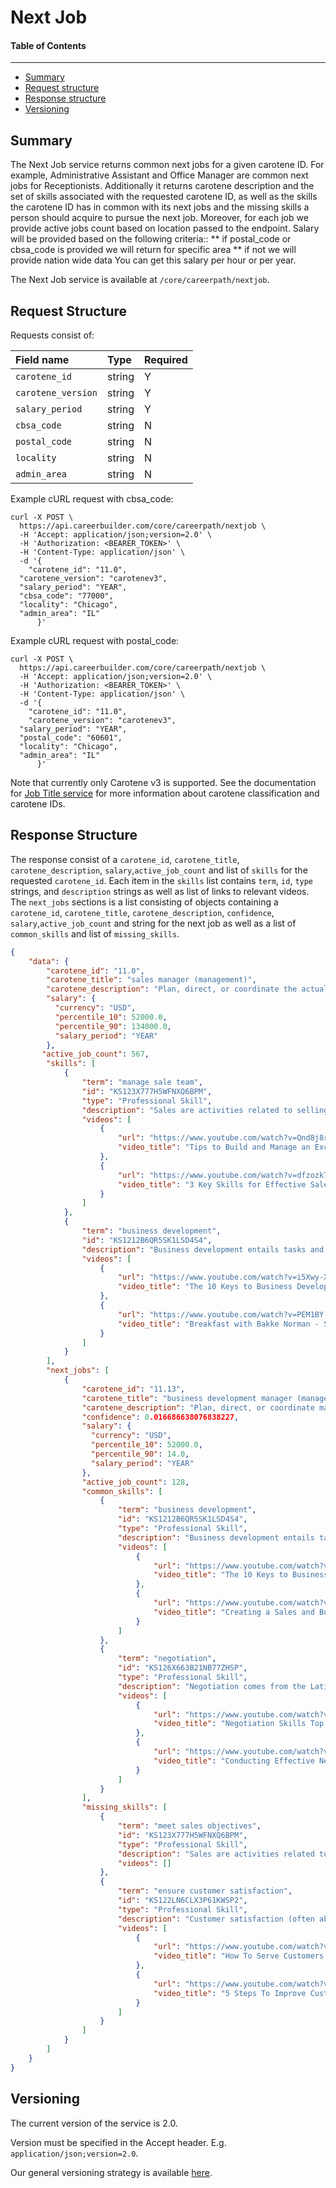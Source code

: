 Next Job
==================

#### Table of Contents
_______

- [Summary](#summary)
- [Request structure](#request-structure)
- [Response structure](#response-structure)
- [Versioning](#versioning)


## Summary

The Next Job service returns common next jobs for a given carotene ID. For example, Administrative 
Assistant and Office Manager are common next jobs for Receptionists. Additionally it returns carotene description and the 
set of skills associated with the requested carotene ID, as well as the skills the carotene ID has
in common with its next jobs and the missing skills a person should acquire to pursue the next job. 
Moreover, for each job we provide active jobs count based on location passed to the endpoint.
Salary will be provided based on the following criteria::
** if postal_code or cbsa_code is provided we will return for specific area
** if not we will provide nation wide data
You can get this salary per hour or per year.


The Next Job service is available at `/core/careerpath/nextjob`.

## Request Structure

Requests consist of:

| Field name        | Type   |Required|
|:------------------|:-------|:-------|
|`carotene_id`      | string |    Y   |
|`carotene_version` | string |    Y   |
|`salary_period`    | string |    Y   | // "HOUR" OR "YEAR"
|`cbsa_code`        | string |    N   |
|`postal_code`      | string |    N   |
|`locality`         | string |    N   |
|`admin_area`       | string |    N   |
                     
Example cURL request with cbsa_code:

```
curl -X POST \
  https://api.careerbuilder.com/core/careerpath/nextjob \
  -H 'Accept: application/json;version=2.0' \
  -H 'Authorization: <BEARER_TOKEN>' \
  -H 'Content-Type: application/json' \
  -d '{
	"carotene_id": "11.0",
  "carotene_version": "carotenev3",
  "salary_period": "YEAR",
  "cbsa_code": "77000",
  "locality": "Chicago",
  "admin_area": "IL"
      }'
```

Example cURL request with postal_code:

```
curl -X POST \
  https://api.careerbuilder.com/core/careerpath/nextjob \
  -H 'Accept: application/json;version=2.0' \
  -H 'Authorization: <BEARER_TOKEN>' \
  -H 'Content-Type: application/json' \
  -d '{
	"carotene_id": "11.0",
	"carotene_version": "carotenev3",
  "salary_period": "YEAR",
  "postal_code": "60601",
  "locality": "Chicago",
  "admin_area": "IL"
      }'
```

Note that currently only Carotene v3 is supported. See the documentation for [Job Title service](https://github.com/careerbuilder/DataScienceAPIDocumentation/blob/master/JobTitle.md)
for more information about carotene classification and carotene IDs.

## Response Structure

The response consist of a `carotene_id`, `carotene_title`, `carotene_description`, `salary`,`active_job_count`  and list of `skills` for the requested 
`carotene_id`. Each item in the `skills` list contains `term`, `id`, `type` strings, and `description` 
strings as well as list of links to relevant videos. The `next_jobs` sections is 
a list consisting of objects containing a `carotene_id`, `carotene_title`, `carotene_description`, `confidence`, `salary`,`active_job_count` and  string for the next job as well as a list of `common_skills` and list of `missing_skills`.

```json
{
    "data": {
        "carotene_id": "11.0",
        "carotene_title": "sales manager (management)",
        "carotene_description": "Plan, direct, or coordinate the actual distribution or movement of a product or service to the customer. Coordinate sales distribution by establishing sales territories, quotas, and goals and establish training programs for sales representatives. Analyze sales statistics gathered by staff to determine sales potential and inventory requirements and monitor the preferences of customers.",
        "salary": {
          "currency": "USD",
          "percentile_10": 52000.0,
          "percentile_90": 134000.0,
          "salary_period": "YEAR"
        },
       "active_job_count": 567,
        "skills": [
            {
                "term": "manage sale team",
                "id": "KS123X777H5WFNXQ6BPM",
                "type": "Professional Skill",
                "description": "Sales are activities related to selling or the number of goods or services sold in a given time period. The seller or the provider of the goods or services complete a sale in response to an acquisition, appropriation, requisition or a direct interaction with the buyer at the point of sale.",
                "videos": [
                    {
                        "url": "https://www.youtube.com/watch?v=Qnd8j8rxEB0",
                        "video_title": "Tips to Build and Manage an Excellent Sales Team"
                    },
                    {
                        "url": "https://www.youtube.com/watch?v=dfzozk7eGF4",
                        "video_title": "3 Key Skills for Effective Sales Management"
                    }
                ]
            },
            {
                "term": "business development",
                "id": "KS1212B6QR5SK1LSD4S4",
                "description": "Business development entails tasks and processes to develop and implement growth opportunities within and between organizations. It is a subset of the fields of business, commerce and organizational theory.",
                "videos": [
                    {
                        "url": "https://www.youtube.com/watch?v=i5Xwy-XBVgk",
                        "video_title": "The 10 Keys to Business Development"
                    },
                    {
                        "url": "https://www.youtube.com/watch?v=PEM1BY-cJN8",
                        "video_title": "Breakfast with Bakke Norman - SBA Financing presented by Jeremy Price"
                    }
                ]
            }
        ],
        "next_jobs": [
            {
                "carotene_id": "11.13",
                "carotene_title": "business development manager (management)",
                "carotene_description": "Plan, direct, or coordinate marketing policies and programs, such as determining the demand for products and services offered by a firm and its competitors, and identify potential customers. Develop pricing strategies with the goal of maximizing the firm's profits or share of the market while ensuring the firm's customers are satisfied. Oversee product development or monitor trends that indicate the need for new products and services.",
                "confidence": 0.016686638076838227,
                "salary": {
                  "currency": "USD",
                  "percentile_10": 52000.0,
                  "percentile_90": 14.0,
                  "salary_period": "YEAR"
                },
                "active_job_count": 128,
                "common_skills": [
                    {
                        "term": "business development",
                        "id": "KS1212B6QR5SK1LSD4S4",
                        "type": "Professional Skill",
                        "description": "Business development entails tasks and processes to develop and implement growth opportunities within and between organizations. It is a subset of the fields of business, commerce and organizational theory.",
                        "videos": [
                            {
                                "url": "https://www.youtube.com/watch?v=i5Xwy-XBVgk",
                                "video_title": "The 10 Keys to Business Development"
                            },
                            {
                                "url": "https://www.youtube.com/watch?v=OB2t8UvXMWU",
                                "video_title": "Creating a Sales and Business Development Strategy - Entrepreneurship 101 2009/10"
                            }
                        ]
                    },
                    {
                        "term": "negotiation",
                        "id": "KS126X663B21NB77ZHSP",
                        "type": "Professional Skill",
                        "description": "Negotiation comes from the Latin neg (no) and otsia (leisure) referring to businessmen who, unlike the patricians, had no leisure time in their industriousness;  it held the meaning of business (le nÃ©goce in French) until the 17th century when it took on the diplomatic connotation as a dialogue between two or more people or parties intended to reach a beneficial outcome over one or more issues where a conflict exists with respect to at least one of these issues. Thus, negotiation is a process of combining divergent positions into a joint agreement under a decision rule of unanimity.",
                        "videos": [
                            {
                                "url": "https://www.youtube.com/watch?v=oy0MD2nsZVs",
                                "video_title": "Negotiation Skills Top 10 Tips"
                            },
                            {
                                "url": "https://www.youtube.com/watch?v=rCmvMDrCWjs",
                                "video_title": "Conducting Effective Negotiations"
                            }
                        ]
                    }
                ],
                "missing_skills": [
                    {
                        "term": "meet sales objectives",
                        "id": "KS123X777H5WFNXQ6BPM",
                        "type": "Professional Skill",
                        "description": "Sales are activities related to selling or the number of goods or services sold in a given time period. The seller or the provider of the goods or services complete a sale in response to an acquisition, appropriation, requisition or a direct interaction with the buyer at the point of sale.",
                        "videos": []
                    },
                    {
                        "term": "ensure customer satisfaction",
                        "id": "KS122LN6CLX3P61KWSP2",
                        "type": "Professional Skill",
                        "description": "Customer satisfaction (often abbreviated as CSAT, more correctly CSat) is a term frequently used in marketing. It is a measure of how products and services supplied by a company meet or surpass customer expectation.",
                        "videos": [
                            {
                                "url": "https://www.youtube.com/watch?v=LbIB4KW9aZY",
                                "video_title": "How To Serve Customers Better To Ensure Customer Satisfaction"
                            },
                            {
                                "url": "https://www.youtube.com/watch?v=XK3cNcuvuMs",
                                "video_title": "5 Steps To Improve Customer Satisfaction"
                            }
                        ]
                    }
                ]
            }
        ]
    }
}
```

## Versioning
The current version of the service is 2.0. 

Version must be specified in the Accept header. E.g. `application/json;version=2.0`. 

Our general versioning strategy is available [here](/Versioning.md).